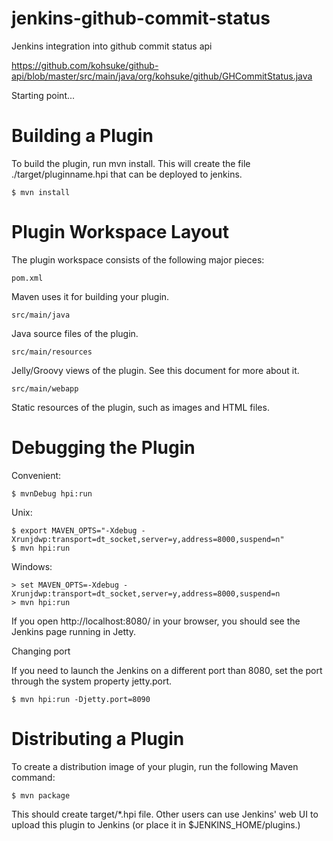 jenkins-github-commit-status
============================

Jenkins integration into github commit status api


https://github.com/kohsuke/github-api/blob/master/src/main/java/org/kohsuke/github/GHCommitStatus.java

Starting point...


Building a Plugin
=================

To build the plugin, run mvn install. This will create the file ./target/pluginname.hpi that can be deployed to jenkins.

    $ mvn install


Plugin Workspace Layout
=======================

The plugin workspace consists of the following major pieces:

    pom.xml

Maven uses it for building your plugin.

    src/main/java

Java source files of the plugin.

    src/main/resources

Jelly/Groovy views of the plugin. See this document for more about it.

    src/main/webapp

Static resources of the plugin, such as images and HTML files.


Debugging the Plugin
====================

Convenient:

    $ mvnDebug hpi:run

Unix:

    $ export MAVEN_OPTS="-Xdebug -Xrunjdwp:transport=dt_socket,server=y,address=8000,suspend=n"
    $ mvn hpi:run


Windows:

    > set MAVEN_OPTS=-Xdebug -Xrunjdwp:transport=dt_socket,server=y,address=8000,suspend=n
    > mvn hpi:run


If you open http://localhost:8080/ in your browser, you should see the Jenkins page running in Jetty. 

Changing port

If you need to launch the Jenkins on a different port than 8080, set the port through the system property jetty.port.

    $ mvn hpi:run -Djetty.port=8090

Distributing a Plugin
====================

To create a distribution image of your plugin, run the following Maven command:

    $ mvn package

This should create target/*.hpi file. Other users can use Jenkins' web UI to upload this plugin to Jenkins (or place it in $JENKINS_HOME/plugins.)
